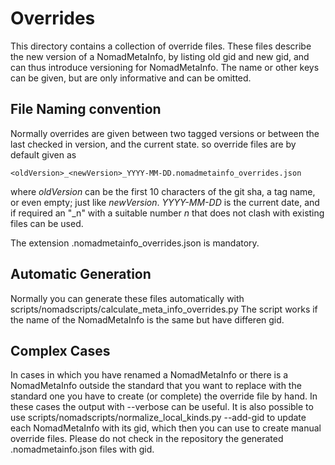 # Overrides #

This directory contains a collection of override files.
These files describe the new version of a NomadMetaInfo, by listing old gid and new gid, and can thus introduce versioning for NomadMetaInfo.
The name or other keys can be given, but are only informative and can be omitted.

## File Naming convention ##

Normally overrides are given between two tagged versions or between the last checked in version,
and the current state. so override files are by default given as

    <oldVersion>_<newVersion>_YYYY-MM-DD.nomadmetainfo_overrides.json

where *oldVersion* can be the first 10 characters of the git sha, a tag name, or even empty;
just like *newVersion*. *YYYY-MM-DD* is the current date, and if required an "\_n" with a suitable
number *n* that does not clash with existing files can be used.

The extension .nomadmetainfo_overrides.json is mandatory.

## Automatic Generation ##

Normally you can generate these files automatically with scripts/nomadscripts/calculate_meta_info_overrides.py
The script works if the name of the NomadMetaInfo is the same but have differen gid.

## Complex Cases ##

In cases in which you have renamed a NomadMetaInfo or there is a NomadMetaInfo outside the
standard that you want to replace with the standard one you have to create (or complete)
the override file by hand.
In these cases the output with --verbose can be useful.
It is also possible to use scripts/nomadscripts/normalize_local_kinds.py --add-gid to update
each NomadMetaInfo with its gid, which then you can use to create manual override files.
Please do not check in the repository the generated .nomadmetainfo.json files with gid.

